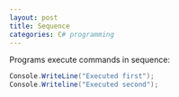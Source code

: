 ```yaml
---
layout: post
title: Sequence
categories: C# programming
---
```

Programs execute commands in sequence:

```csharp
Console.WriteLine("Executed first");
Console.Writeline("Executed second");
```

